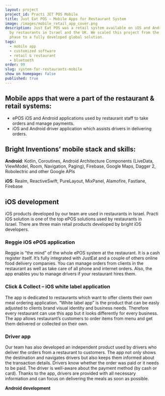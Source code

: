 ```yaml
---
layout: project
project_id: Practi JET POS Mobile
title: Just Eat POS – Mobile Apps for Restaurant System
image: /images/mobile_retail_app_cover.png
description: Just Eat POS was a retail system available on iOS and Android used
  by restaurants in Israel and the UK. We scaled this project from the startup
  phase to a fully developed global solution.
tags:
  - mobile app
  - customized software
  - retail & restaurant
  - bluetooth
order: 99
slug: system-for-restaurants-mobile
show on homepage: false
published: true
---
```

## **Mobile apps that were a part of the restaurant & retail systems:**

* ePOS iOS and Android applications used by restaurant staff to take orders and manage payments.
* iOS and Android driver application which assists drivers in delivering orders.

## **Bright Inventions’ mobile stack and skills:**

**Android**: Kotlin, Coroutines, Android Architecture Components (LiveData, ViewModel, Room, Navigation, Paging), Firebase, Google Maps, Dagger 2, Robolectric and other Google APIs

**iOS**: Realm, ReactiveSwift, PureLayout, MixPanel, Alamofire, Fastlane, Firebase

## iOS development

iOS products developed by our team are used in restaurants in Israel. Practi iOS solution is one of the top ePOS solutions used by restaurants in Israel. There are three main retail products developed by bright iOS developers.

### **Reggie iOS ePOS application**

Reggie is “the mind” of the whole ePOS system at the restaurant. It is a cash register itself. It’s fully integrated with JustEat and a couple of others online food delivery companies. You can manage orders from clients in the restaurant as well as take care of all phone and internet orders. Also, the app enables you to manage drivers if your restaurant hires them.

### **Click & Collect – iOS white label application**

The app is dedicated to restaurants which want to offer clients their own meal ordering application. “White label app” is the product that can be easly adjusted to clients brand visual identity and business needs. Therefore every restaurant can use this app but it looks differently for every business. The app allows restaurant’s customers to order items from menu and get them delivered or collected on their own.

### **Driver app** 

Our team has also developed an independent product used by drivers who deliver the orders from a restaurant to customers. The app not only shows the destination and navigates drivers but also keeps them informed about the transaction details. Drivers know whether the order was paid or it needs to be paid. The driver is well-aware about the payment method (by cash or card). Thanks to the app, drivers are provided with all necessary information and can focus on delivering the meals as soon as possible.

**Android development**